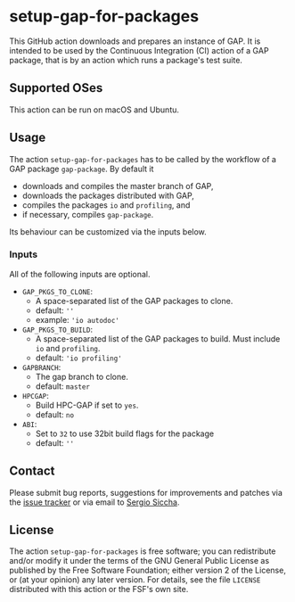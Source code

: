 # setup-gap-for-packages

This GitHub action downloads and prepares an instance of GAP.
It is intended to be used by the Continuous Integration (CI) action of a GAP
package, that is by an action which runs a package's test suite.

## Supported OSes

This action can be run on macOS and Ubuntu.


## Usage

The action `setup-gap-for-packages` has to be called by the workflow of a GAP
package `gap-package`.
By default it
- downloads and compiles the master branch of GAP,
- downloads the packages distributed with GAP,
- compiles the packages `io` and `profiling`, and
- if necessary, compiles `gap-package`.

Its behaviour can be customized via the inputs below.

### Inputs

All of the following inputs are optional.

- `GAP_PKGS_TO_CLONE`:
   - A space-separated list of the GAP packages to clone.
   - default: `''`
   - example: `'io autodoc'`
- `GAP_PKGS_TO_BUILD`:
   - A space-separated list of the GAP packages to build. Must include
     `io` and `profiling`.
   - default: `'io profiling'`
- `GAPBRANCH`:
   - The gap branch to clone.
   - default: `master`
- `HPCGAP`:
   - Build HPC-GAP if set to `yes`.
   - default: `no`
- `ABI`:
   - Set to `32` to use 32bit build flags for the package
   - default: `''`

## Contact
Please submit bug reports, suggestions for improvements and patches via
the [issue tracker](https://github.com/gap-actions/setup-gap-for-packages/issues)
or via email to
[Sergio Siccha](mailto:siccha@mathematik.uni-kl.de).

## License
The action `setup-gap-for-packages` is free software; you can redistribute
and/or modify it under the terms of the GNU General Public License as published
by the Free Software Foundation; either version 2 of the License, or (at your
opinion) any later version. For details, see the file `LICENSE` distributed
with this action or the FSF's own site.
